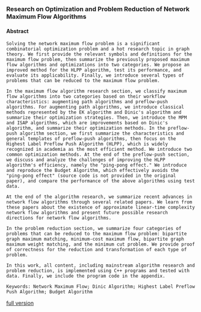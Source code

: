 ### Research on Optimization and Problem Reduction of Network Maximum Flow Algorithms

#### Abstract

    Solving the network maximum flow problem is a significant combinatorial optimization problem and a hot research topic in graph theory. We first provide the relevant symbols and definitions for the maximum flow problem, then summarize the previously proposed maximum flow algorithms and optimizations into two categories. We propose an improved method for the HLPP algorithm, test its performance, and evaluate its applicability. Finally, we introduce several types of problems that can be reduced to the maximum flow problem.
    
    In the maximum flow algorithm research section, we classify maximum flow algorithms into two categories based on their workflow characteristics: augmenting path algorithms and preflow-push algorithms. For augmenting path algorithms, we introduce classical methods represented by the EK algorithm and Dinic's algorithm and summarize their optimization strategies. Then, we introduce the MPM and ISAP algorithms, which are improvements based on Dinic's algorithm, and summarize their optimization methods. In the preflow-push algorithm section, we first summarize the characteristics and general templates of preflow-push algorithms, then focus on the Highest Label Preflow Push Algorithm (HLPP), which is widely recognized in academia as the most efficient method. We introduce two common optimization methods. At the end of the preflow-push section, we discuss and analyze the challenges of improving the HLPP algorithm's efficiency, namely the "ping-pong effect." We introduce and reproduce the Budget Algorithm, which effectively avoids the "ping-pong effect" (source code is not provided in the original paper), and compare the performance of the above algorithms using test data.

    At the end of the algorithm research, we summarize recent advances in network flow algorithms through several related papers. We learn from these papers about the existence of approximate linear-time complexity network flow algorithms and present future possible research directions for network flow algorithms.

    In the problem reduction section, we summarize four categories of problems that can be reduced to the maximum flow problem: bipartite graph maximum matching, minimum-cost maximum flow, bipartite graph maximum weight matching, and the minimum cut problem. We provide proof of correctness for the reduction and transformation of each type of problem.

    In this work, all content, including mainstream algorithm research and problem reduction, is implemented using C++ programs and tested with data. Finally, we include the program code in the appendix.

    Keywords: Network Maximum Flow; Dinic Algorithm; Highest Label Preflow Push Algorithm; Budget Algorithm



[full version](networkflow.pdf)
